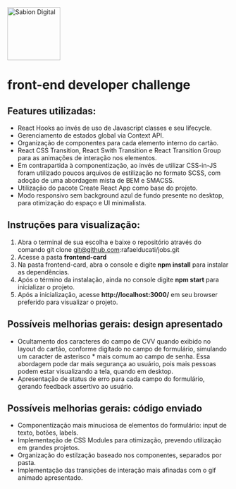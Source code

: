 <a href="http://sabion.com.br">
    <img src="https://avatars2.githubusercontent.com/u/26559852?s=200&v=4" alt="Sabion Digital" width="120"/>
</a>

# front-end developer challenge

## Features utilizadas:

- React Hooks ao invés de uso de Javascript classes e seu lifecycle.
- Gerenciamento de estados global via Context API.
- Organização de componentes para cada elemento interno do cartão.
- React CSS Transition, React Swith Transition e React Transition Group para as animações de interação nos elementos.
- Em contrapartida à componentização, ao invés de utilizar CSS-in-JS foram utilizado poucos arquivos de estilização no formato SCSS, com adoção de uma abordagem mista de BEM e SMACSS.
- Utilização do pacote Create React App como base do projeto.
- Modo responsivo sem background azul de fundo presente no desktop, para otimização do espaço e UI minimalista.

## Instruções para visualização:

1. Abra o terminal de sua escolha e baixe o repositório através do comando git clone git@github.com:rafaelducati/jobs.git
2. Acesse a pasta **frontend-card**
3. Na pasta frontend-card, abra o console e digite **npm install** para instalar as dependências.
4. Após o término da instalação, ainda no console digite **npm start** para inicializar o projeto.
5. Após a inicialização, acesse **http://localhost:3000/** em seu browser preferido para visualizar o projeto.

## Possíveis melhorias gerais: design apresentado

-  Ocultamento dos caracteres do campo de CVV quando exibido no layout do cartão, conforme digitado no campo de formulário, simulando um caracter de asterisco * mais comum ao campo de senha. Essa abordagem pode dar mais segurança ao usuário, pois mais pessoas podem estar visualizando a tela, quando em desktop.
- Apresentação de status de erro para cada campo do formulário, gerando feedback assertivo ao usuário.

## Possíveis melhorias gerais: código enviado

- Componentização mais minuciosa de elementos do formulário: input de texto, botões, labels.
- Implementação de CSS Modules para otimização, prevendo utilização em grandes projetos.
- Organização do estilzação baseado nos componentes, separados por pasta.
- Implementação das transições de interação mais afinadas com o gif animado apresentado.

